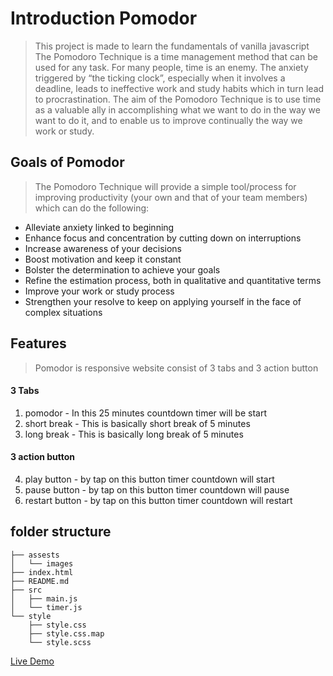 # Introduction Pomodor

> This project is made to learn the fundamentals of vanilla javascript
> The Pomodoro Technique is a time management method that can be used for any task. For many people, time is an enemy. The anxiety triggered by “the ticking clock”, especially when it involves a deadline, leads to ineffective work and study habits which in turn lead to procrastination.
> The aim of the Pomodoro Technique is to use time as a valuable ally in accomplishing what we want to do in the way we want to do it, and to enable us to improve continually the way we work or study.

## Goals of Pomodor

> The Pomodoro Technique will provide a simple tool/process for improving productivity (your own and that of your team members) which can do the following:

- Alleviate anxiety linked to beginning
- Enhance focus and concentration by cutting down on interruptions
- Increase awareness of your decisions
- Boost motivation and keep it constant
- Bolster the determination to achieve your goals
- Refine the estimation process, both in qualitative and quantitative terms
- Improve your work or study process
- Strengthen your resolve to keep on applying yourself in the face of complex situations

## Features

> Pomodor is responsive website consist of 3 tabs and 3 action button

#### 3 Tabs

1.  pomodor - In this 25 minutes countdown timer will be start
2.  short break - This is basically short break of 5 minutes
3.  long break - This is basically long break of 5 minutes

#### 3 action button

4.  play button - by tap on this button timer countdown will start
5.  pause button - by tap on this button timer countdown will pause
6.  restart button - by tap on this button timer countdown will restart

## folder structure

```
├── assests
│   └── images
├── index.html
├── README.md
├── src
│   ├── main.js
│   └── timer.js
└── style
    ├── style.css
    ├── style.css.map
    └── style.scss
```

[Live Demo](https://sumilraweng.github.io/javascript-pomodor/)
